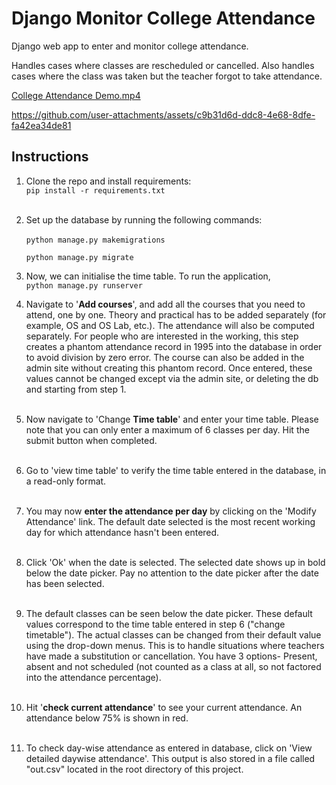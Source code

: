 # Django Monitor College Attendance
Django web app to enter and monitor college attendance.  

Handles cases where classes are rescheduled or cancelled. Also handles cases where 
the class was taken but the teacher forgot to take attendance.

[College Attendance Demo.mp4](College%20Attendance%20Demo.mp4)



https://github.com/user-attachments/assets/c9b31d6d-ddc8-4e68-8dfe-fa42ea34de81



## Instructions
1. Clone the repo and install requirements:  
`pip install -r requirements.txt` <br><br>
2. Set up the database by running the following commands:  
    <br>
    `python manage.py makemigrations`  
    
    `python manage.py migrate`

3. Now, we can initialise the time table. To run the application,  
`python manage.py runserver`  

4. Navigate to '**Add courses**', and add all the courses that you need to attend, one by 
   one. Theory and practical has to be added separately (for example, OS and OS Lab, 
   etc.). The attendance will also be computed separately. For people who are 
   interested in the working, this step creates a phantom attendance record in 1995 
   into the database in order to avoid division by zero error. The course can also be 
   added in the admin site without creating this phantom record. Once entered, these 
   values cannot be changed except via the admin site, or deleting the db and starting 
   from step 1.
<br><br>
5. Now navigate to 'Change **Time table**' and enter your time table. Please note that 
   you can only enter a maximum of 6 classes per day. Hit the submit button when completed.
<br><br>
6. Go to 'view time table' to verify the time table entered in the database, in a read-only format.
<br><br>
7. You may now **enter the attendance per day** by clicking on the 'Modify Attendance' 
   link. The default date selected is the most recent working day for which attendance 
   hasn't been entered. 
<br><br>
8. Click 'Ok' when the date is selected. The selected date shows up in bold below the 
   date picker. Pay no attention to the date picker after the date has been selected. 
   <br><br>
9. The default classes can be seen below the date picker. These default values 
   correspond to the time table entered in step 6 ("change timetable"). The actual 
   classes can be changed from their default value using the drop-down menus. This is 
   to handle situations where teachers have made a substitution or cancellation. You 
   have 3 options- Present, absent and not scheduled (not counted as a class at all, 
   so not factored into the attendance percentage).
<br><br>
10. Hit '**check current attendance**' to see your current attendance. An attendance below 
    75% is shown in red. 
<br><br>
11. To check day-wise attendance as entered in database, click on 'View detailed daywise 
attendance'. This output is also stored in a file called "out.csv" located in the root 
    directory of this project.
